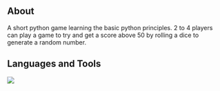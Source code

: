 ## About
A short python game learning the basic python principles. 2 to 4 players can play a game to try and get a score above 50 by rolling a dice to generate a random number.

## Languages and Tools
<p align="left">
<img src="https://github.githubassets.com/assets/GitHub-Mark-ea2971cee799.png"/>
</p>
